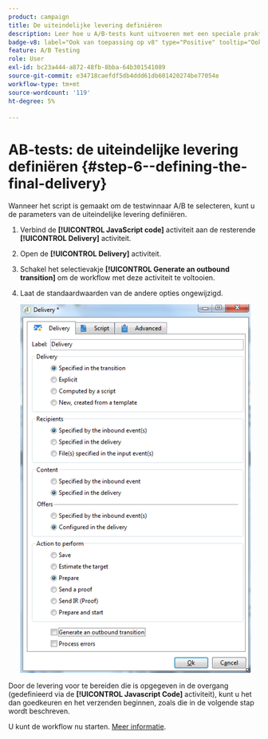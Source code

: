 ```yaml
---
product: campaign
title: De uiteindelijke levering definiëren
description: Leer hoe u A/B-tests kunt uitvoeren met een speciale praktijkcase
badge-v8: label="Ook van toepassing op v8" type="Positive" tooltip="Ook van toepassing op campagne v8"
feature: A/B Testing
role: User
exl-id: bc23a444-a872-48fb-8bba-64b301541089
source-git-commit: e34718caefdf5db4ddd61db601420274be77054e
workflow-type: tm+mt
source-wordcount: '119'
ht-degree: 5%

---
```


# AB-tests: de uiteindelijke levering definiëren {#step-6--defining-the-final-delivery}

Wanneer het script is gemaakt om de testwinnaar A/B te selecteren, kunt u de parameters van de uiteindelijke levering definiëren.

1. Verbind de **[!UICONTROL JavaScript code]** activiteit aan de resterende **[!UICONTROL Delivery]** activiteit.
1. Open de **[!UICONTROL Delivery]** activiteit.
1. Schakel het selectievakje **[!UICONTROL Generate an outbound transition]** om de workflow met deze activiteit te voltooien.
1. Laat de standaardwaarden van de andere opties ongewijzigd.

   ![](assets/ab_test_final_delivery.png)

Door de levering voor te bereiden die is opgegeven in de overgang (gedefinieerd via de **[!UICONTROL Javascript Code]** activiteit), kunt u het dan goedkeuren en het verzenden beginnen, zoals die in de volgende stap wordt beschreven.

U kunt de workflow nu starten. [Meer informatie](a-b-testing-uc-start-workflow.md).
